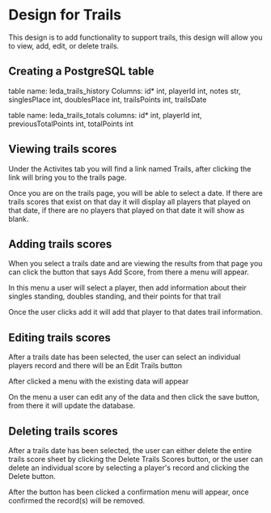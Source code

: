 # Design for Trails
This design is to add functionality to support trails, this design will allow you to view, add, edit, or delete trails.

## Creating a PostgreSQL table
table name: leda_trails_history
Columns: id* int, playerId int, notes str, singlesPlace int, doublesPlace int, trailsPoints int, trailsDate

table name: leda_trails_totals
columns: id* int, playerId int, previousTotalPoints int, totalPoints int

## Viewing trails scores
Under the Activites tab you will find a link named Trails, after clicking the link will bring you to the trails page.

Once you are on the trails page, you will be able to select a date. If there are trails scores that exist on that day it will display all players that played on that date, if there are no players that played on that date it will show as blank.

## Adding trails scores
When you select a trails date and are viewing the results from that page you can click the button that says Add Score, from there a menu will appear.

In this menu a user will select a player, then add information about their singles standing, doubles standing, and their points for that trail

Once the user clicks add it will add that player to that dates trail information.

## Editing trails scores
After a trails date has been selected, the user can select an individual players record and there will be an Edit Trails button

After clicked a menu with the existing data will appear

On the menu a user can edit any of the data and then click the save button, from there it will update the database.

## Deleting trails scores
After a trails date has been selected, the user can either delete the entire trails score sheet by clicking the Delete Trails Scores button, or the user can delete an individual score by selecting a player's record and clicking the Delete button.

After the button has been clicked a confirmation menu will appear, once confirmed the record(s) will be removed.